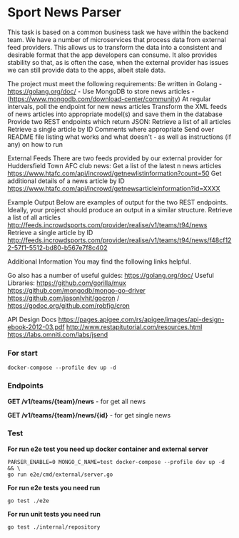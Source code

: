 # Sport News Parser

This task is based on a common business task we have within the backend team. We have a number of microservices that process data from external feed providers. This allows us to transform the data into a consistent and desirable format that the app developers can consume. It also provides stability so that, as is often the case, when the external provider has issues we can still provide data to the apps, albeit stale data.

The project must meet the following requirements:
Be written in Golang - https://golang.org/doc/ -
Use MongoDB to store news articles - (https://www.mongodb.com/download-center/community)
At regular intervals, poll the endpoint for new news articles
Transform the XML feeds of news articles into appropriate model(s) and save them in the database
Provide two REST endpoints which return JSON:
Retrieve a list of all articles
Retrieve a single article by ID
Comments where appropriate
Send over README file listing what works and what doesn't - as well as instructions (if any) on how to run

External Feeds
There are two feeds provided by our external provider for Huddersfield Town AFC club news:
Get a list of the latest n news articles
https://www.htafc.com/api/incrowd/getnewlistinformation?count=50
Get additional details of a news article by ID
https://www.htafc.com/api/incrowd/getnewsarticleinformation?id=XXXX

Example Output
Below are examples of output for the two REST endpoints. Ideally, your project should produce an output in a similar structure.
Retrieve a list of all articles
http://feeds.incrowdsports.com/provider/realise/v1/teams/t94/news
Retrieve a single article by ID
http://feeds.incrowdsports.com/provider/realise/v1/teams/t94/news/f48cf122-57f1-5512-bd80-b567e7f8c402

Additional Information
You may find the following links helpful.

Go also has a number of useful guides: https://golang.org/doc/
Useful Libraries:
https://github.com/gorilla/mux
https://github.com/mongodb/mongo-go-driver
https://github.com/jasonlvhit/gocron / https://godoc.org/github.com/robfig/cron

API Design Docs
https://pages.apigee.com/rs/apigee/images/api-design-ebook-2012-03.pdf
http://www.restapitutorial.com/resources.html
https://labs.omniti.com/labs/jsend



### For start 
```shell
docker-compose --profile dev up -d
```

### Endpoints 

**GET /v1/teams/{team}/news** - for get all news

**GET /v1/teams/{team}/news/{id}** - for get single news 

### Test

**For run e2e test you need up docker container and external server**
```shell
PARSER_ENABLE=0 MONGO_C_NAME=test docker-compose --profile dev up -d && \
go run e2e/cmd/external/server.go
```

**For run e2e tests you need run**
```shell
go test ./e2e
```

**For run unit tests you need run**
```shell
go test ./internal/repository
```
